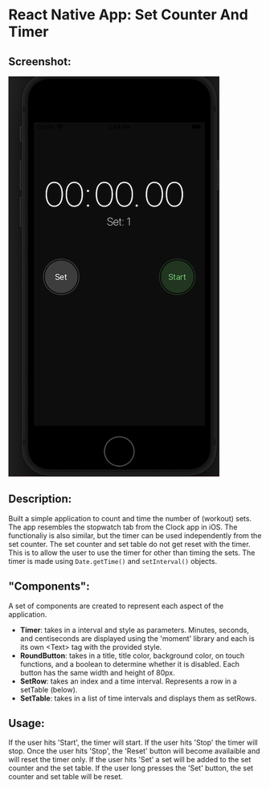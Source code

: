 # React Native App: Set Counter And Timer

## Screenshot: 
<img src="emulator_ios.png" width="420" height="797">

## Description: 
Built a simple application to count and time the number of (workout) sets. The app resembles the stopwatch tab from the Clock app in iOS. The functionaliy is also similar, but the timer can be used independently from the set counter. The set counter and set table do not get reset with the timer. This is to allow the user to use the timer for other than timing the sets. The timer is made using `Date.getTime()` and `setInterval()` objects. 

## "Components":
A set of components are created to represent each aspect of the application.

* **Timer**: takes in a interval and style as parameters. Minutes, seconds, and centiseconds are displayed using the 'moment' library and each is its own \<Text> tag with the provided style. 
* **RoundButton**: takes in a title, title color, background color, on touch functions, and a boolean to determine whether it is disabled. Each button has the same width and height of 80px. 
* **SetRow**: takes an index and a time interval. Represents a row in a setTable (below). 
* **SetTable**: takes in a list of time intervals and displays them as setRows. 

## Usage: 
If the user hits 'Start', the timer will start. If the user hits 'Stop' the timer will stop. Once the user hits 'Stop', the 'Reset' button will become availaible and will reset the timer only. If the user hits 'Set' a set will be added to the set counter and the set table. If the user long presses the 'Set' button, the set counter and set table will be reset. 
